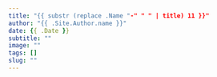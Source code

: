 ```yaml
---
title: "{{ substr (replace .Name "-" " " | title) 11 }}"
author: "{{ .Site.Author.name }}"
date: {{ .Date }}
subtitle: ""
image: ""
tags: []
slug: ""
---
```

